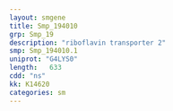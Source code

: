 ```yaml
---
layout: smgene
title: Smp_194010
grp: Smp_19
description: "riboflavin transporter 2"
smp: Smp_194010.1
uniprot: "G4LYS0"
length:   633
cdd: "ns"
kk: K14620
categories: sm
---
```

